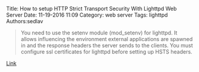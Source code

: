 Title: How to setup HTTP Strict Transport Security With Lighttpd Web Server
Date: 11-19-2016 11:09
Category: web server
Tags: lighttpd
Authors:sedlav

> You need to use the setenv module (mod_setenv) for lighttpd. It allows influencing the environment external applications are spawned in and the response headers the server sends to the clients. You must configure ssl certificates for lighttpd before setting up HSTS headers.

[Link](https://www.cyberciti.biz/faq/lighttpd-setup-hsts-http-strict-transport-security/)
